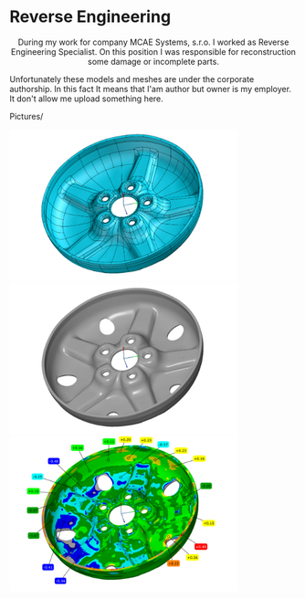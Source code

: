 # Reverse Engineering
<p style="text-align:center;"> 
During my work for company MCAE Systems, s.r.o. I worked as Reverse Engineering Specialist.
On this position I was responsible for reconstruction some damage or incomplete parts.
</p>

Unfortunately these models and meshes are under the corporate authorship.
In this fact It means that I'am author but owner is my employer. 
It don't allow me upload something here.

Pictures/

<p float="left">
  <img src="/Pictures/Wheel_1.PNG" width="400" />
  <img src="/Pictures/Wheel_2.PNG" width="400" /> 
  <img src="/Pictures/Wheel_3.PNG" width="400" /> 
</p>

